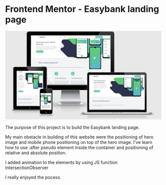 # Frontend Mentor - Easybank landing page

![Responsive](./images/amiresponsive.PNG)

The purpose of this project is to build the Easybank landing page. 

My main obstacle in building of this website were the positioning of hero image and mobile phone positioning on top of the hero image. I've learn 
how to use :after pseudo element inside the container and positioning of relative and absolute position.

I added animation to the elements by using JS function IntersectionObserver

I really enjoyed the pocess.
